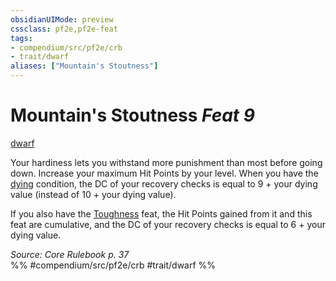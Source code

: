 ```yaml
---
obsidianUIMode: preview
cssclass: pf2e,pf2e-feat
tags:
- compendium/src/pf2e/crb
- trait/dwarf
aliases: ["Mountain's Stoutness"]
---
```

# Mountain's Stoutness  *Feat 9*  
[dwarf](../../Rules/traits/dwarf.md)  


Your hardiness lets you withstand more punishment than most before going down. Increase your maximum Hit Points by your level. When you have the [dying](../../Rules/conditions.md#Dying) condition, the DC of your recovery checks is equal to 9 + your dying value (instead of 10 + your dying value).

If you also have the [Toughness](toughness.md) feat, the Hit Points gained from it and this feat are cumulative, and the DC of your recovery checks is equal to 6 + your dying value.

*Source: Core Rulebook p. 37*  
%% #compendium/src/pf2e/crb #trait/dwarf %%